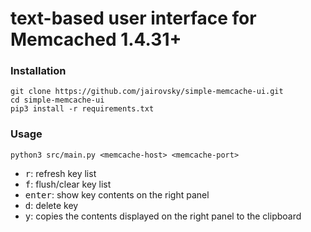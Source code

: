 # text-based user interface for Memcached 1.4.31+

### Installation
```
git clone https://github.com/jairovsky/simple-memcache-ui.git
cd simple-memcache-ui
pip3 install -r requirements.txt
```

### Usage

`python3 src/main.py <memcache-host> <memcache-port>`

- <kbd>r</kbd>: refresh key list
- <kbd>f</kbd>: flush/clear key list
- <kbd>enter</kbd>: show key contents on the right panel
- <kbd>d</kbd>: delete key
- <kbd>y</kbd>: copies the contents displayed on the right panel to the clipboard
